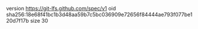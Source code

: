 version https://git-lfs.github.com/spec/v1
oid sha256:18e68f41bc1b3d48aa59b7c5bc036909e72656f84444ae793f077be120d7f17b
size 30
